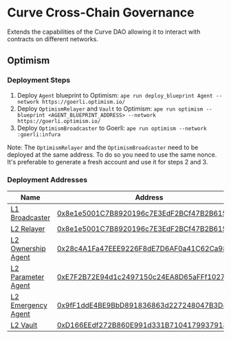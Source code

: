 # Curve Cross-Chain Governance

Extends the capabilities of the Curve DAO allowing it to interact with contracts on different networks.

## Optimism

### Deployment Steps

1. Deploy `Agent` blueprint to Optimism: `ape run deploy_blueprint Agent --network https://goerli.optimism.io/`
2. Deploy `OptimismRelayer` and `Vault` to Optimism: `ape run optimism --blueprint <AGENT_BLUEPRINT_ADDRESS> --network https://goerli.optimism.io/`
3. Deploy `OptimismBroadcaster` to Goerli: `ape run optimism --network :goerli:infura`

Note: The `OptimismRelayer` and the `OptimismBroadcaster` need to be deployed at the same address. To do so you need to use the same nonce. It's
preferable to generate a fresh account and use it for steps 2 and 3.

### Deployment Addresses

| Name                                                        | Address                                                                                                                          |
| ----------------------------------------------------------- | -------------------------------------------------------------------------------------------------------------------------------- |
| [L1 Broadcaster](contracts/optimism/OptimismBroadcaster.vy) | [0x8e1e5001C7B8920196c7E3EdF2BCf47B2B6153ff](https://etherscan.io/address/0x8e1e5001c7b8920196c7e3edf2bcf47b2b6153ff)            |
| [L2 Relayer](contracts/optimism/OptimismRelayer.vy)         | [0x8e1e5001C7B8920196c7E3EdF2BCf47B2B6153ff](https://optimistic.etherscan.io/address/0x8e1e5001c7b8920196c7e3edf2bcf47b2b6153ff) |
| [L2 Ownership Agent](contracts/Agent.vy)                    | [0x28c4A1Fa47EEE9226F8dE7D6AF0a41C62Ca98267](https://optimistic.etherscan.io/address/0x28c4A1Fa47EEE9226F8dE7D6AF0a41C62Ca98267) |
| [L2 Parameter Agent](contracts/Agent.vy)                    | [0xE7F2B72E94d1c2497150c24EA8D65aFFf1027b9b](https://optimistic.etherscan.io/address/0xE7F2B72E94d1c2497150c24EA8D65aFFf1027b9b) |
| [L2 Emergency Agent](contracts/Agent.vy)                    | [0x9fF1ddE4BE9BbD891836863d227248047B3D881b](https://optimistic.etherscan.io/address/0x9fF1ddE4BE9BbD891836863d227248047B3D881b) |
| [L2 Vault](contracts/Vault.vy)                              | [0xD166EEdf272B860E991d331B71041799379185D5](https://optimistic.etherscan.io/address/0xD166EEdf272B860E991d331B71041799379185D5) |
